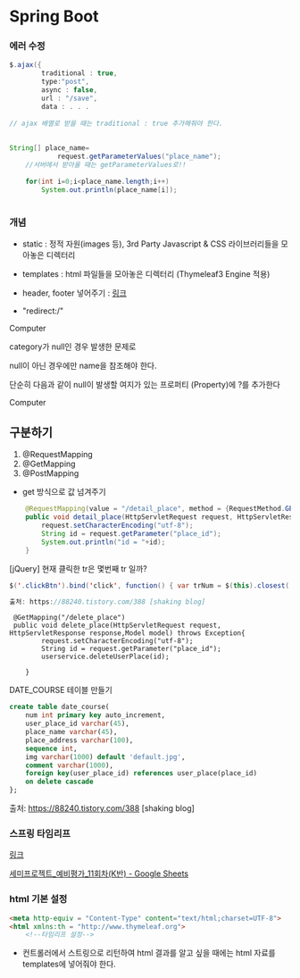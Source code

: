 # Spring Boot

### 에러 수정



```java
$.ajax({
		traditional : true,
		type:"post",
		async : false,
		url : "/save",
		data : . . .
            
// ajax 배열로 받을 때는 traditional : true 추가해줘야 한다.
            
            
String[] place_name=
            request.getParameterValues("place_name");
    //서버에서 받아올 때는 getParameterValues로!!
    
    for(int i=0;i<place_name.length;i++)
        System.out.println(place_name[i]);
			
```

### 개념

- static : 정적 자원(images 등), 3rd Party Javascript & CSS 라이브러리들을 모아놓은 디렉터리
- templates : html 파일들을 모아놓은 디렉터리 (Thymeleaf3 Engine 적용)

- header, footer 넣어주기 : [링크](https://happygram.tistory.com/entry/Spring-Boot-%EC%8A%A4%ED%94%84%EB%A7%81-%EB%B6%80%ED%8A%B8-%ED%94%84%EB%A1%9C%EC%A0%9D%ED%8A%B8%EC%87%BC%ED%95%91%EB%AA%B0-%EB%A7%8C%EB%93%A4%EA%B8%B0-%ED%99%94%EB%A9%B4-%EA%B5%AC%EC%84%B1?category=750513)
- "redirect:/" 





<td th:text="${content.category.name}">Computer</td>

category가 null인 경우 발생한 문제로

null이 아닌 경우에만 name을 참조해야 한다.

단순히 다음과 같이 null이 발생할 여지가 있는 프로퍼티 (Property)에 ?를 추가한다

<td th:text="${content.category?.name}">Computer</td>



## 구분하기

1. @RequestMapping
2. @GetMapping
3. @PostMapping



- get 방식으로 값 넘겨주기

```java
	@RequestMapping(value = "/detail_place", method = {RequestMethod.GET, RequestMethod.POST}, params = "place_id")
	public void detail_place(HttpServletRequest request, HttpServletResponse response) throws Exception{
		request.setCharacterEncoding("utf-8");
		String id = request.getParameter("place_id");
		System.out.println("id = "+id);
	}
```

[jQuery] 현재 클릭한 tr은 몇번째 tr 일까?

```java
$('.clickBtn').bind('click', function() { var trNum = $(this).closest('tr').prevAll().length; console.log('trNum : ' + trNum); });

출처: https://88240.tistory.com/388 [shaking blog]
```

	 @GetMapping("/delete_place")
	 public void delete_place(HttpServletRequest request, HttpServletResponse response,Model model) throws Exception{
			request.setCharacterEncoding("utf-8");
			String id = request.getParameter("place_id");
			userservice.deleteUserPlace(id);
					
		}

DATE_COURSE 테이블 만들기

```sql
create table date_course(
	num int primary key auto_increment,
    user_place_id varchar(45),
    place_name varchar(45),
    place_address varchar(100),
    sequence int,
    img varchar(1000) default 'default.jpg',
    comment varchar(1000),
    foreign key(user_place_id) references user_place(place_id)
    on delete cascade
};
```



출처: https://88240.tistory.com/388 [shaking blog]



### 스프링 타임리프

[링크](https://hirlawldo.tistory.com/34)



[세미프로젝트_예비평가_11회차(K반) - Google Sheets](https://docs.google.com/spreadsheets/d/1qxrkn3cEJTJggaqHKt1i5_zGLdOZZXhuL7s2xSPNJyk/edit#gid=1125758328)



### html 기본 설정

```html
<meta http-equiv = "Content-Type" content="text/html;charset=UTF-8">
<html xmlns:th = "http://www.thymeleaf.org">
    <!--타임리프 설정-->
```

- 컨트롤러에서 스트링으로 리턴하여 html 결과를 알고 싶을 때에는 html 자료를 templates에 넣어줘야 한다.

